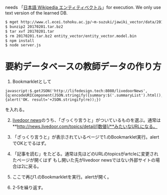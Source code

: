 needs 「[日本語 Wikipedia エンティティベクトル](http://www.cl.ecei.tohoku.ac.jp/~m-suzuki/jawiki_vector/)」for execution.
We only use text version of the learned DB.

```bash
$ mget http://www.cl.ecei.tohoku.ac.jp/~m-suzuki/jawiki_vector/data/20170201.tar.bz2
$ bunzip2 20170201.tar.bz2
$ tar xvf 20170201.tar
$ rm 20170201.tar.bz2 entity_vector/entity_vector.model.bin
$ npm install
$ node server.js
```


# 要約データベースの教師データの作り方

1. Bookmarkletとして
```
javascript:$.getJSON('http://lifedesign.tech:8080/livedoorNews',{q:encodeURIComponent(JSON.stringify({summary:$('.summaryList').html(),body:$('span[itemprop="articleBody"]').html(),headline:$('h1[itemprop="headline"]').html(),url:location.href}))},function(re){alert('OK. result='+JSON.stringify(re));})
```
を入れる。

2. [livedoor news](http://news.livedoor.com/)のうち、「ざっくり言うと」がついているものを選ぶ。通常は**http://news.livedoor.com/topics/detail/[数値]/**みたいなURLになる。

3. 「ざっくり言うと」が表示されているページで1.のBookmarklet実行。alertでOKとでるはず。

4. 「記事を読む」をたどる。通常は先ほどのURLのtopicsがartcleに変更されたページが開くはず
もし開いた先がlivedoor newsではない外部サイトの場合は2に戻る。

5. ここで再び1.のBookmarkletを実行。alertが開く。

6. 2-5を繰り返す。
